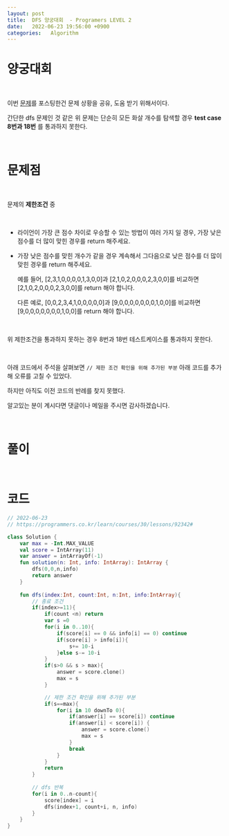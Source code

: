 ```yaml
---
layout: post
title:  DFS 양궁대회  - Programers LEVEL 2
date:   2022-06-23 19:56:00 +0900
categories:   Algorithm
---
```


# 양궁대회

<br>

이번 [문제]를 포스팅한건 문제 상황을 공유, 도움 받기 위해서이다.

간단한 dfs 문제인 것 같은 위 문제는 단순히 모든 화살 개수를 탐색할 경우 __test case 8번과 18번__ 를 통과하지 못한다.

<br>

# 문제점

<br>

문제의 __제한조건__ 중

<br>

- 라이언이 가장 큰 점수 차이로 우승할 수 있는 방법이 여러 가지 일 경우, 가장 낮은 점수를 더 많이 맞힌 경우를 return 해주세요.

- 가장 낮은 점수를 맞힌 개수가 같을 경우 계속해서 그다음으로 낮은 점수를 더 많이 맞힌 경우를 return 해주세요.

    예를 들어, [2,3,1,0,0,0,0,1,3,0,0]과 [2,1,0,2,0,0,0,2,3,0,0]를 비교하면 [2,1,0,2,0,0,0,2,3,0,0]를 return 해야 합니다.

    다른 예로, [0,0,2,3,4,1,0,0,0,0,0]과 [9,0,0,0,0,0,0,0,1,0,0]를 비교하면[9,0,0,0,0,0,0,0,1,0,0]를 return 해야 합니다.

<br>

위 제한조건을 통과하지 못하는 경우 8번과 18번 테스트케이스를 통과하지 못한다.

<br>

아래 코드에서 주석을 살펴보면 ```// 제한 조건 확인을 위해 추가된 부분``` 아래 코드를 추가해 오류를 고칠 수 있었다.

하지만 아직도 이전 코드의 반례를 찾지 못했다.

알고있는 분이 계시다면 댓글이나 메일을 주시면 감사하겠습니다.


[문제]: https://programmers.co.kr/learn/courses/30/lessons/92342#



<br>

# 풀이



<br>

# 코드

```kotlin
// 2022-06-23
// https://programmers.co.kr/learn/courses/30/lessons/92342#

class Solution {
    var max = -Int.MAX_VALUE
    val score = IntArray(11)
    var answer = intArrayOf(-1)
    fun solution(n: Int, info: IntArray): IntArray {
        dfs(0,0,n,info)
        return answer
    }
    
    fun dfs(index:Int, count:Int, n:Int, info:IntArray){
        // 종료 조건
        if(index>=11){
            if(count <n) return
            var s =0
            for(i in 0..10){
                if(score[i] == 0 && info[i] == 0) continue
                if(score[i] > info[i]){
                    s+= 10-i
                }else s-= 10-i
            }
            if(s>0 && s > max){
                answer = score.clone()
                max = s
            }

            // 제한 조건 확인을 위해 추가된 부분
            if(s==max){
                for(i in 10 downTo 0){
                    if(answer[i] == score[i]) continue
                    if(answer[i] < score[i]) {
                        answer = score.clone()
                        max = s
                    }
                    break
                }
            }
            return
        }
        
        // dfs 반복
        for(i in 0..n-count){
            score[index] = i
            dfs(index+1, count+i, n, info)
        }
    }
}
```
